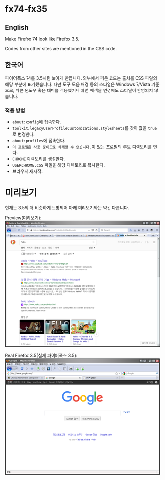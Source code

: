 # fx74-fx35
## English
Make Firefox 74 look like Firefox 3.5.

Codes from other sites are mentioned in the CSS code.

## 한국어
파이어폭스 74를 3.5처럼 보이게 만듭니다. 외부에서 퍼온 코드는 출처를 CSS 파일의 해당 부분에 표기했습니다. 다만 도구 모음 배경 등의 스타일은 Windows 7/Vista 기준으로, 다른 윈도우 혹은 테마를 적용했거나 화면 배색을 변경해도 스타일이 반영되지 않습니다.  

### 적용 방법
- `about:config`에 접속한다.
- `toolkit.legacyUserProfileCustomizations.stylesheets`를 찾아 값을 `true`로 변경한다.
- `about:profiles`에 접속한다.
- `이 프로필은 사용 중이므로 삭제할 수 없습니다.`이 있는 프로필의 루트 디렉토리를 연다.
- `CHROME` 디렉토리를 생성한다.
- `USERCHROME.CSS` 파일을 해당 디렉토리로 복사한다.
- 브라우저 재시작.

# 미리보기
현재는 3.5와 더 비슷하게 모방되어 아래 미리보기와는 약간 다릅니다.

Preview(미리보기):
![Preview Image](https://raw.githubusercontent.com/gdl-888/fx74-fx35/master/fx74prev.png)

Real Firefox 3.5(실제 파이어폭스 3.5):
![Real Firefox 3.5](https://raw.githubusercontent.com/gdl-888/fx74-fx35/master/fx35prev.png)

